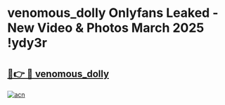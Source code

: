 # venomous_dolly Onlyfans Leaked - New Video & Photos March 2025 !ydy3r

# <h2><a href="https://2ex3wf.iuczelnia.edu.pl?title=venomous_dolly&ref=ydy3r">🔗👉 🔴 venomous_dolly</a></h2>

[![acn](https://github.com/user-attachments/assets/0f9c940e-d8b0-45ae-aac7-cd30a18b3e1c)](https://2ex3wf.iuczelnia.edu.pl?title=venomous_dolly&ref=ydy3r)

